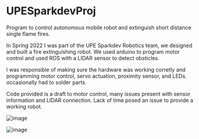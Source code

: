 # UPESparkdevProj
Program to control autonomous mobile robot and extinguish short distance single flame fires.  

In Spring 2022 I was part of the UPE Sparkdev Robotics team, we designed and built a fire extinguishing robot. We used arduino to program motor control and used ROS with a LIDAR sensor to detect obsticles.  

I was responsible of making sure the hardware was working corretly and programming motor control, servo actuation, proximity sensor, and LEDs. 
occasionally had to solder parts. 

Code provided is a draft to motor control, many issues present with sensor information and LIDAR connection.
Lack of time posed an issue to provide a working robot. 

![image](https://user-images.githubusercontent.com/115327300/194721380-44ba9928-ebd2-480e-9500-60a1a6a339da.png)

![image](https://user-images.githubusercontent.com/115327300/194722182-e55e9099-72a5-4856-ae55-60a037075d98.png)
 

